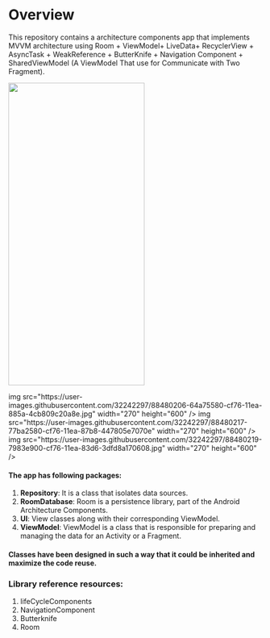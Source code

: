 # Overview
This repository contains a architecture components app that implements MVVM architecture using Room + ViewModel+ LiveData+ RecyclerView + AsyncTask + WeakReference + ButterKnife + Navigation Component + SharedViewModel (A ViewModel That use for Communicate with Two Fragment).

<img src="https://user-images.githubusercontent.com/32242297/88480206-64a75580-cf76-11ea-885a-4cb809c20a8e.jpg" width="270" height="600" />
<p float="left">
  img src="https://user-images.githubusercontent.com/32242297/88480206-64a75580-cf76-11ea-885a-4cb809c20a8e.jpg" width="270" height="600" />
   img src="https://user-images.githubusercontent.com/32242297/88480217-77ba2580-cf76-11ea-87b8-447805e7070e" width="270" height="600" />
   img src="https://user-images.githubusercontent.com/32242297/88480219-7983e900-cf76-11ea-83d6-3dfd8a170608.jpg" width="270" height="600" />
</p>


#### The app has following packages:
1. **Repository**: It is a class that isolates data sources.
2. **RoomDatabase**: Room is a persistence library, part of the Android Architecture Components.
3. **UI**: View classes along with their corresponding ViewModel.
4. **ViewModel**: ViewModel is a class that is responsible for preparing and managing the data for an Activity or a Fragment.

#### Classes have been designed in such a way that it could be inherited and maximize the code reuse.

### Library reference resources:
1. lifeCycleComponents
2. NavigationComponent
3. Butterknife
4. Room

